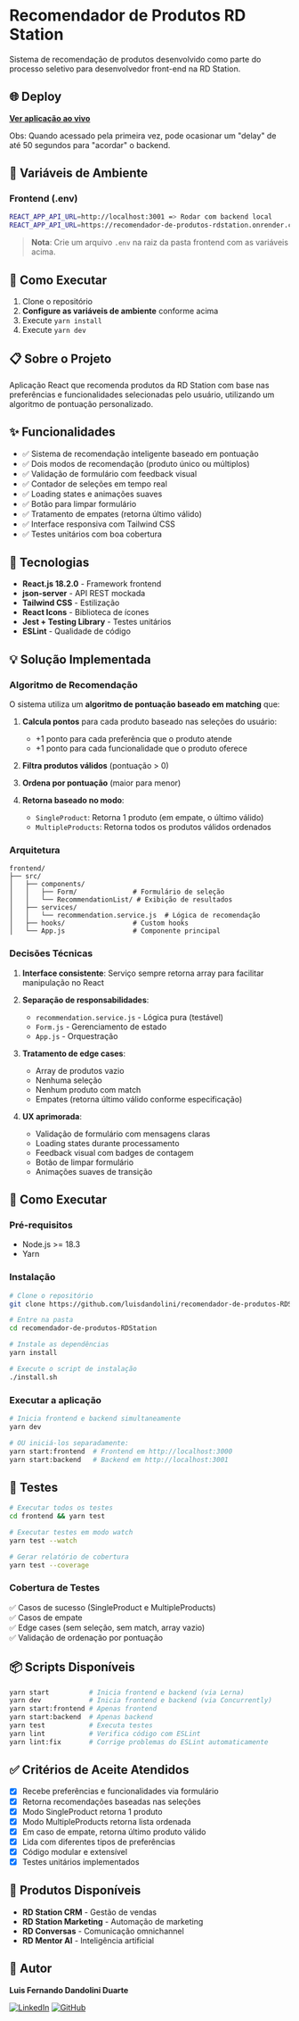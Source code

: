 # Recomendador de Produtos RD Station

Sistema de recomendação de produtos desenvolvido como parte do processo seletivo para desenvolvedor front-end na RD Station.

## 🌐 Deploy

**[Ver aplicação ao vivo](https://recomendador-de-produtos-rd-station.vercel.app/)**

Obs: Quando acessado pela primeira vez, pode ocasionar um "delay" de até 50 segundos para "acordar" o backend.

## 🔧 Variáveis de Ambiente

### Frontend (.env)

```bash
REACT_APP_API_URL=http://localhost:3001 => Rodar com backend local
REACT_APP_API_URL=https://recomendador-de-produtos-rdstation.onrender.com => Rodar com backend de "prod"
```

> **Nota**: Crie um arquivo `.env` na raiz da pasta frontend com as variáveis acima.

## 🚀 Como Executar

1. Clone o repositório
2. **Configure as variáveis de ambiente** conforme acima
3. Execute `yarn install`
4. Execute `yarn dev`

## 📋 Sobre o Projeto

Aplicação React que recomenda produtos da RD Station com base nas preferências e funcionalidades selecionadas pelo usuário, utilizando um algoritmo de pontuação personalizado.

## ✨ Funcionalidades

- ✅ Sistema de recomendação inteligente baseado em pontuação
- ✅ Dois modos de recomendação (produto único ou múltiplos)
- ✅ Validação de formulário com feedback visual
- ✅ Contador de seleções em tempo real
- ✅ Loading states e animações suaves
- ✅ Botão para limpar formulário
- ✅ Tratamento de empates (retorna último válido)
- ✅ Interface responsiva com Tailwind CSS
- ✅ Testes unitários com boa cobertura

## 🚀 Tecnologias

- **React.js 18.2.0** - Framework frontend
- **json-server** - API REST mockada
- **Tailwind CSS** - Estilização
- **React Icons** - Biblioteca de ícones
- **Jest + Testing Library** - Testes unitários
- **ESLint** - Qualidade de código

## 💡 Solução Implementada

### Algoritmo de Recomendação

O sistema utiliza um **algoritmo de pontuação baseado em matching** que:

1. **Calcula pontos** para cada produto baseado nas seleções do usuário:

   - +1 ponto para cada preferência que o produto atende
   - +1 ponto para cada funcionalidade que o produto oferece

2. **Filtra produtos válidos** (pontuação > 0)

3. **Ordena por pontuação** (maior para menor)

4. **Retorna baseado no modo**:
   - `SingleProduct`: Retorna 1 produto (em empate, o último válido)
   - `MultipleProducts`: Retorna todos os produtos válidos ordenados

### Arquitetura

```
frontend/
├── src/
│   ├── components/
│   │   ├── Form/              # Formulário de seleção
│   │   └── RecommendationList/ # Exibição de resultados
│   ├── services/
│   │   └── recommendation.service.js  # Lógica de recomendação
│   ├── hooks/                 # Custom hooks
│   └── App.js                 # Componente principal
```

### Decisões Técnicas

1. **Interface consistente**: Serviço sempre retorna array para facilitar manipulação no React

2. **Separação de responsabilidades**:

   - `recommendation.service.js` - Lógica pura (testável)
   - `Form.js` - Gerenciamento de estado
   - `App.js` - Orquestração

3. **Tratamento de edge cases**:

   - Array de produtos vazio
   - Nenhuma seleção
   - Nenhum produto com match
   - Empates (retorna último válido conforme especificação)

4. **UX aprimorada**:
   - Validação de formulário com mensagens claras
   - Loading states durante processamento
   - Feedback visual com badges de contagem
   - Botão de limpar formulário
   - Animações suaves de transição

## 🔧 Como Executar

### Pré-requisitos

- Node.js >= 18.3
- Yarn

### Instalação

```bash
# Clone o repositório
git clone https://github.com/luisdandolini/recomendador-de-produtos-RDStation.git

# Entre na pasta
cd recomendador-de-produtos-RDStation

# Instale as dependências
yarn install

# Execute o script de instalação
./install.sh
```

### Executar a aplicação

```bash
# Inicia frontend e backend simultaneamente
yarn dev

# OU iniciá-los separadamente:
yarn start:frontend  # Frontend em http://localhost:3000
yarn start:backend   # Backend em http://localhost:3001
```

## 🧪 Testes

```bash
# Executar todos os testes
cd frontend && yarn test

# Executar testes em modo watch
yarn test --watch

# Gerar relatório de cobertura
yarn test --coverage
```

### Cobertura de Testes

✅ Casos de sucesso (SingleProduct e MultipleProducts)  
✅ Casos de empate  
✅ Edge cases (sem seleção, sem match, array vazio)  
✅ Validação de ordenação por pontuação

## 📦 Scripts Disponíveis

```bash
yarn start          # Inicia frontend e backend (via Lerna)
yarn dev            # Inicia frontend e backend (via Concurrently)
yarn start:frontend # Apenas frontend
yarn start:backend  # Apenas backend
yarn test           # Executa testes
yarn lint           # Verifica código com ESLint
yarn lint:fix       # Corrige problemas do ESLint automaticamente
```

## ✅ Critérios de Aceite Atendidos

- [x] Recebe preferências e funcionalidades via formulário
- [x] Retorna recomendações baseadas nas seleções
- [x] Modo SingleProduct retorna 1 produto
- [x] Modo MultipleProducts retorna lista ordenada
- [x] Em caso de empate, retorna último produto válido
- [x] Lida com diferentes tipos de preferências
- [x] Código modular e extensível
- [x] Testes unitários implementados

## 🎯 Produtos Disponíveis

- **RD Station CRM** - Gestão de vendas
- **RD Station Marketing** - Automação de marketing
- **RD Conversas** - Comunicação omnichannel
- **RD Mentor AI** - Inteligência artificial

## 👤 Autor

**Luis Fernando Dandolini Duarte**

[![LinkedIn](https://img.shields.io/badge/-LinkedIn-blue?style=flat&logo=Linkedin&logoColor=white)](https://www.linkedin.com/in/luis-dandolini-duarte/)
[![GitHub](https://img.shields.io/badge/-GitHub-181717?style=flat&logo=github)](https://github.com/luisdandolini)
